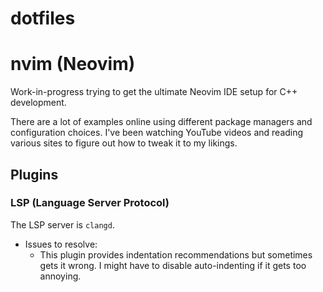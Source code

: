 # dotfiles

# nvim (Neovim)

Work-in-progress trying to get the ultimate Neovim IDE setup for C++
development.

There are a lot of examples online using different package managers and
configuration choices. I've been watching YouTube videos and reading various
sites to figure out how to tweak it to my likings.

## Plugins

### LSP (Language Server Protocol)

The LSP server is `clangd`.

- Issues to resolve:
  - This plugin provides indentation recommendations but sometimes gets it
    wrong. I might have to disable auto-indenting if it gets too annoying.
